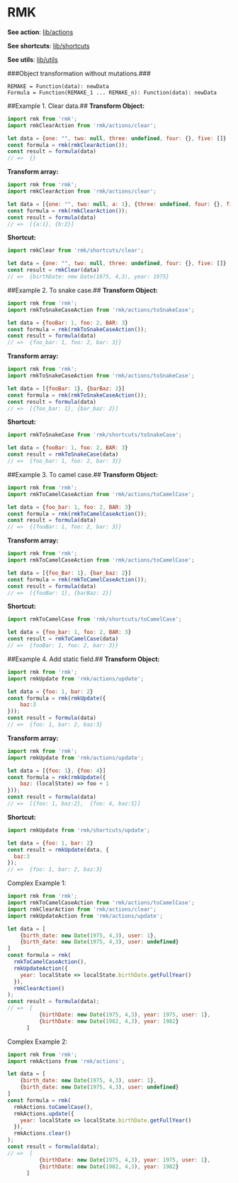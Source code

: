 # RMK

**See action**: [lib/actions](actions)

**See shortcuts**: [lib/shortcuts](shortcuts)

**See utils**: [lib/utils](utils)

###Object transformation without mutations.###

```
REMAKE = Function(data): newData
Formula = Function(REMAKE_1 ... REMAKE_n): Function(data): newData
```


##Example 1. Clear data.##
**Transform Object:**
```js
import rmk from 'rmk';
import rmkClearAction from 'rmk/actions/clear';

let data = {one: "", two: null, three: undefined, four: {}, five: []}
const formula = rmk(rmkClearAction());
const result = formula(data)
// =>  {}
```
**Transform array:**
```js
import rmk from 'rmk';
import rmkClearAction from 'rmk/actions/clear';

let data = [{one: "", two: null, a: 1}, {three: undefined, four: {}, five: [], b:2}]
const formula = rmk(rmkClearAction());
const result = formula(data)
// =>  [{a:1}, {b:2}]
```
**Shortcut:**
```js
import rmkClear from 'rmk/shortcuts/clear';

let data = {one: "", two: null, three: undefined, four: {}, five: []}
const result = rmkClear(data)
// =>  {birthDate: new Date(1975, 4,3), year: 1975}
```


##Example 2. To snake case.##
**Transform Object:**
```js
import rmk from 'rmk';
import rmkToSnakeCaseAction from 'rmk/actions/toSnakeCase';

let data = {fooBar: 1, foo: 2, BAR: 3}
const formula = rmk(rmkToSnakeCaseAction());
const result = formula(data)
// =>  {foo_bar: 1, foo: 2, bar: 3}}
```
**Transform array:**
```js
import rmk from 'rmk';
import rmkToSnakeCaseAction from 'rmk/actions/toSnakeCase';

let data = [{fooBar: 1}, {barBaz: 2}]
const formula = rmk(rmkToSnakeCaseAction());
const result = formula(data)
// =>  [{foo_bar: 1}, {bar_baz: 2}]
```
**Shortcut:**
```js
import rmkToSnakeCase from 'rmk/shortcuts/toSnakeCase';

let data = {fooBar: 1, foo: 2, BAR: 3}
const result = rmkToSnakeCase(data)
// =>  {foo_bar: 1, foo: 2, bar: 3}}
```


##Example 3. To camel case.##
**Transform Object:**
```js
import rmk from 'rmk';
import rmkToCamelCaseAction from 'rmk/actions/toCamelCase';

let data = {foo_bar: 1, foo: 2, BAR: 3}
const formula = rmk(rmkToCamelCaseAction());
const result = formula(data)
// =>  {{fooBar: 1, foo: 2, bar: 3}}
```
**Transform array:**
```js
import rmk from 'rmk';
import rmkToCamelCaseAction from 'rmk/actions/toCamelCase';

let data = [{foo_Bar: 1}, {bar_baz: 2}]
const formula = rmk(rmkToCamelCaseAction());
const result = formula(data)
// =>  [{fooBar: 1}, {barBaz: 2}]
```
**Shortcut:**
```js
import rmkToCamelCase from 'rmk/shortcuts/toCamelCase';

let data = {foo_bar: 1, foo: 2, BAR: 3}
const result = rmkToCamelCase(data)
// =>  {fooBar: 1, foo: 2, bar: 3}}
```


##Example 4. Add static field.##
**Transform Object:**
```js
import rmk from 'rmk';
import rmkUpdate from 'rmk/actions/update';

let data = {foo: 1, bar: 2}
const formula = rmk(rmkUpdate({
    baz:3
}));
const result = formula(data)
// =>  {foo: 1, bar: 2, baz:3}
```
**Transform array:**
```js
import rmk from 'rmk';
import rmkUpdate from 'rmk/actions/update';

let data = [{foo: 1}, {foo: 4}]
const formula = rmk(rmkUpdate({
    baz: (localState) => foo + 1
}));
const result = formula(data)
// =>  [{foo: 1, baz:2},  {foo: 4, baz:5}]
```
**Shortcut:**
```js
import rmkUpdate from 'rmk/shortcuts/update';

let data = {foo: 1, bar: 2}
const result = rmkUpdate(data, {
  baz:3
});
// =>  {foo: 1, bar: 2, baz:3}
```



Complex Example 1:
```js
import rmk from 'rmk';
import rmkToCamelCaseAction from 'rmk/actions/toCamelCase';
import rmkClearAction from 'rmk/actions/clear';
import rmkUpdateAction from 'rmk/actions/update';

let data = [
    {birth_date: new Date(1975, 4,3), user: 1}, 
    {birth_date: new Date(1975, 4,3), user: undefined}
]
const formula = rmk(
  rmkToCamelCaseAction(),
  rmkUpdateAction({
    year: localState => localState.birthDate.getFullYear()
  }),
  rmkClearAction()
);
const result = formula(data);
// =>  [
          {birthDate: new Date(1975, 4,3), year: 1975, user: 1}, 
          {birthDate: new Date(1982, 4,3), year: 1982}
      ]

```

Complex Example 2:
```js
import rmk from 'rmk';
import rmkActions from 'rmk/actions';

let data = [
    {birth_date: new Date(1975, 4,3), user: 1}, 
    {birth_date: new Date(1975, 4,3), user: undefined}
]
const formula = rmk(
  rmkActions.toCamelCase(),
  rmkActions.update({
    year: localState => localState.birthDate.getFullYear()
  }),
  rmkActions.clear()
);
const result = formula(data);
// =>  [
          {birthDate: new Date(1975, 4,3), year: 1975, user: 1}, 
          {birthDate: new Date(1982, 4,3), year: 1982}
      ]

```
